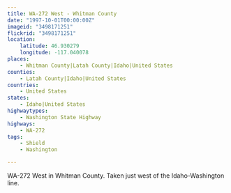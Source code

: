 ```yaml
---
title: WA-272 West - Whitman County
date: "1997-10-01T00:00:00Z"
imageid: "3498171251"
flickrid: "3498171251"
location:
    latitude: 46.930279
    longitude: -117.040078
places:
    - Whitman County|Latah County|Idaho|United States
counties:
    - Latah County|Idaho|United States
countries:
    - United States
states:
    - Idaho|United States
highwaytypes:
    - Washington State Highway
highways:
    - WA-272
tags:
    - Shield
    - Washington

---
```

WA-272 West in Whitman County.  Taken just west of the Idaho-Washington line.
